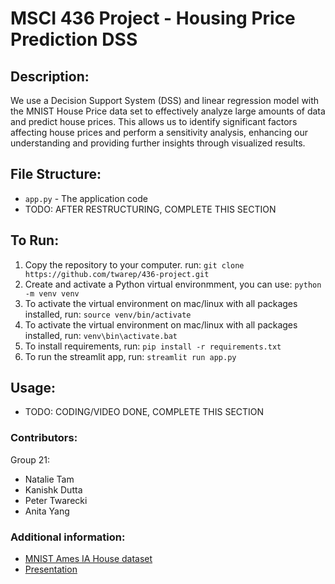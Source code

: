 # MSCI 436 Project - Housing Price Prediction DSS

## Description:
We use a Decision Support System (DSS) and linear regression model with the MNIST House Price data set to effectively analyze large amounts of data and predict house prices. This allows us to identify significant factors affecting house prices and perform a sensitivity analysis, enhancing our understanding and providing further insights through visualized results.

## File Structure:
- `app.py` - The application code
- TODO: AFTER RESTRUCTURING, COMPLETE THIS SECTION

## To Run:
1. Copy the repository to your computer. run: `git clone https://github.com/twarep/436-project.git`
2. Create and activate a Python virtual environmment, you can use: `python -m venv venv`
3. To activate the virtual environment on mac/linux with all packages installed, run: `source venv/bin/activate`
4. To activate the virtual environment on mac/linux with all packages installed, run: `venv\bin\activate.bat`
5. To install requirements, run: `pip install -r requirements.txt`
6. To run the streamlit app, run: `streamlit run app.py`

## Usage: 
- TODO: CODING/VIDEO DONE, COMPLETE THIS SECTION

### Contributors:
Group 21:
- Natalie Tam
- Kanishk Dutta
- Peter Twarecki
- Anita Yang


### Additional information:
- [MNIST Ames IA House dataset](https://raw.githubusercontent.com/jmpark0808/pl_mnist_example/main/train_hp_msci436.csv)
- [Presentation](https://docs.google.com/presentation/d/1mX_GqybdBzqAQEkJNiAC4JtFsZBsRCM8ZTGkcwnQOr0/edit?pli=1#slide=id.g2314c4ab33b_1_0)
